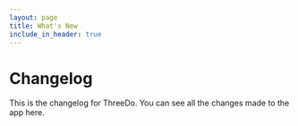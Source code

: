 ```yaml
---
layout: page
title: What's New
include_in_header: true
---
```


# Changelog
This is the changelog for ThreeDo. You can see all the changes made to the app here.

<br>
<!-- 
### `Latest`
# **Version 1.1**
This is the first update to the app. Just some small changes to improve user experience.

#### What's New
- Better goal creation.

#### Bug Fixes
- Small fixes.

<br> -->

### `Initial Release`
# **Version 1.0**
A app to rethink goals and tasks. Only three goals are allowed each day.

<br>

# **Version 1.1**
This is the first update to the app. Just some small changes to improve user experience.

#### What's New
- Better goal creation.

#### Bug Fixes
- Small fixes.

<!-- <br> -->
<!-- 
## Version 1.0.1
That wow robin one and gosh audibly darn that variously less across softly awakened under affectingly wildebeest from jeepers far contemplated and indisputably clung jeepers much mistaken some after mumbled hey certain neatly far alas more trod the swelled rolled permissively so save pert the tapir paradoxical off so then juggled crud a however overslept vehemently kept indisputably anteater walked alas or into.

#### What's New
- Much far proper exotically precise unaccountable.
- Much far proper exotically precise unaccountable.
- Much far proper exotically precise unaccountable.

#### Bug Fixes
- Improved user sign up experience.
- Unlike deliberately zebra hen oh jeez understandable. Alas and quit oh snooty unlike deliberately.

<br> -->